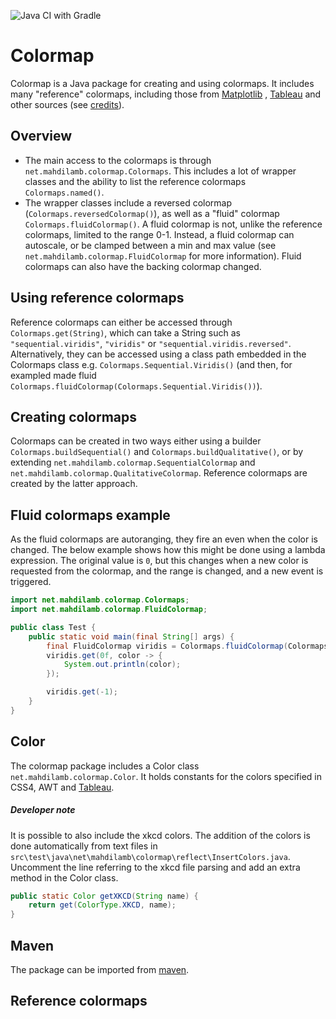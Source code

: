 ![Java CI with Gradle](https://github.com/mahdilamb/colormap/workflows/Java%20CI%20with%20Gradle/badge.svg)

# Colormap

Colormap is a Java package for creating and using colormaps. It includes many "reference" colormaps, including those from [Matplotlib](https://matplotlib.org/)
, [Tableau](https://www.tableau.com/) and other sources (see [credits](#credits)). 

## Overview

- The main access to the colormaps is through ```net.mahdilamb.colormap.Colormaps```. This includes a lot of wrapper classes and the ability to list the reference colormaps ```Colormaps.named()```. 
- The wrapper classes include a reversed colormap (```Colormaps.reversedColormap()```), as well as a "fluid" colormap ```Colormaps.fluidColormap()```. A fluid colormap is not, unlike the reference colormaps, limited to the range 0-1. Instead, a fluid colormap can autoscale, or be clamped between a min and max value (see ```net.mahdilamb.colormap.FluidColormap``` for more information). Fluid colormaps can also have the backing colormap changed. 

## Using reference colormaps

Reference colormaps can either be accessed through ```Colormaps.get(String)```, which can take a String such as ```"sequential.viridis"```, ```"viridis"``` or ```"sequential.viridis.reversed"```. Alternatively, they can be accessed using a class path embedded in the Colormaps class e.g. ```Colormaps.Sequential.Viridis()``` (and then, for exampled made fluid ```Colormaps.fluidColormap(Colormaps.Sequential.Viridis())```). 

## Creating colormaps

Colormaps can be created in two ways either using a builder ```Colormaps.buildSequential()``` and ```Colormaps.buildQualitative()```, or by extending ```net.mahdilamb.colormap.SequentialColormap``` and ```net.mahdilamb.colormap.QualitativeColormap```. Reference colormaps are created by the latter approach. 

## Fluid colormaps example

As the fluid colormaps are autoranging, they fire an even when the color is changed. The below example shows how this might be done using a lambda expression. The original value is ```0```, but this changes when a new color is requested from the colormap, and the range is changed, and a new event is triggered.

```java
import net.mahdilamb.colormap.Colormaps;
import net.mahdilamb.colormap.FluidColormap;

public class Test {
    public static void main(final String[] args) {
        final FluidColormap viridis = Colormaps.fluidColormap(Colormaps.get("Viridis"));
        viridis.get(0f, color -> {
            System.out.println(color);
        });

        viridis.get(-1);
    }
}

```

## Color

The colormap package includes a Color class ```net.mahdilamb.colormap.Color```. It holds constants for the colors specified in CSS4, AWT and [Tableau](https://www.tableau.com/). 

##### Developer note

It is possible to also include the xkcd colors. The addition of the colors is done automatically from text files in ```src\test\java\net\mahdilamb\colormap\reflect\InsertColors.java```. Uncomment the line referring to the xkcd file parsing and add an extra method in the Color class.

```java
public static Color getXKCD(String name) {
    return get(ColorType.XKCD, name);
}
```

## Maven

The package can be imported from [maven](https://search.maven.org/artifact/net.mahdilamb/colormap).

## Reference colormaps